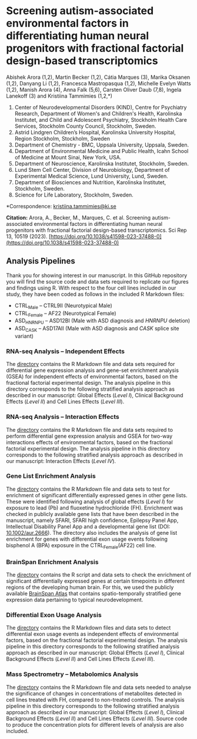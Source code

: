 # Screening autism-associated environmental factors in differentiating human neural progenitors with fractional factorial design-based transcriptomics
Abishek Arora (1,2), Martin Becker (1,2), Cátia Marques (3), Marika Oksanen (1,2), Danyang Li (1,2), Francesca Mastropasqua (1,2), Michelle Evelyn Watts (1,2), Manish Arora (4), Anna Falk (5,6), Carsten Oliver Daub (7,8), Ingela Lanekoff (3) and Kristiina Tammimies (1,2,*)

1.	Center of Neurodevelopmental Disorders (KIND), Centre for Psychiatry Research, Department of Women's and Children's Health, Karolinska Institutet, and Child and Adolescent Psychiatry, Stockholm Health Care Services, Stockholm County Council, Stockholm, Sweden.
2.	Astrid Lindgren Children’s Hospital, Karolinska University Hospital, Region Stockholm, Stockholm, Sweden 
3.	Department of Chemistry - BMC, Uppsala University, Uppsala, Sweden. 
4.	Department of Environmental Medicine and Public Health, Icahn School of Medicine at Mount Sinai, New York, USA. 
5.	Department of Neuroscience, Karolinska Institutet, Stockholm, Sweden. 
6.	Lund Stem Cell Center, Division of Neurobiology, Department of Experimental Medical Science, Lund University, Lund, Sweden. 
7.	Department of Biosciences and Nutrition, Karolinska Institutet, Stockholm, Sweden. 
8.	Science for Life Laboratory, Stockholm, Sweden.

*Correspondence: [kristiina.tammimies@ki.se](mailto:kristiina.tammimies@ki.se)

**Citation:** Arora, A., Becker, M., Marques, C. et al. Screening autism-associated environmental factors in differentiating human neural progenitors with fractional factorial design-based transcriptomics. Sci Rep 13, 10519 (2023). [https://doi.org/10.1038/s41598-023-37488-0](https://doi.org/10.1038/s41598-023-37488-0)

## Analysis Pipelines

Thank you for showing interest in our manuscript. In this GitHub repository you will find the source code and data sets required to replicate our figures and findings using R. With respect to the four cell lines included in our study, they have been coded as follows in the included R Markdown files:

- CTRL<sub>Male</sub> – CTRL9II (Neurotypical Male)
- CTRL<sub>Female</sub> – AF22 (Neurotypical Female)
- ASD<sub>HNRNPU</sub> – ASD12BI (Male with ASD diagnosis and *HNRNPU* deletion)
- ASD<sub>CASK</sub> – ASD17AII (Male with ASD diagnosis and *CASK* splice site variant)

### RNA-seq Analysis – Independent Effects

The [directory](RNAseq_Analysis_Levels_I_II_III) contains the R Markdown file and data sets required for differential gene expression analysis and gene-set enrichment analysis (GSEA) for independent effects of environmental factors, based on the fractional factorial experimental design. The analysis pipeline in this directory corresponds to the following stratified analysis approach as described in our manuscript: Global Effects (*Level I*), Clinical Background Effects (*Level II*) and Cell Lines Effects (*Level III*).

### RNA-seq Analysis – Interaction Effects
The [directory](RNAseq_Analysis_Level_IV) contains the R Markdown file and data sets required to perform differential gene expression analysis and GSEA for two-way interactions effects of environmental factors, based on the fractional factorial experimental design. The analysis pipeline in this directory corresponds to the following stratified analysis approach as described in our manuscript: Interaction Effects (*Level IV*).

### Gene List Enrichment Analysis
The [directory](Gene_List_Enrichment) contains the R Markdown file and data sets to test for enrichment of significant differentially expressed genes in other gene lists. These were identified following analysis of global effects (*Level I*) for exposure to lead (Pb) and fluoxetine hydrochloride (FH). Enrichment was checked in publicly available gene lists that have been described in the manuscript, namely SFARI, SFARI high confidence, Epilepsy Panel App, Intellectual Disability Panel App and a developmental gene list (DOI: [10.1002/aur.2666](https://doi.org/10.1002/aur.2666)). The directory also includes the analysis of gene list enrichment for genes with differential exon usage events following bisphenol A (BPA) exposure in the CTRL<sub>Female</sub>(AF22) cell line.

### BrainSpan Enrichment Analysis
The [directory](BrainSpan_Analysis) contains the R script and data sets to check the enrichment of significant differentially expressed genes at certain timepoints in different regions of the developing human brain. For this, we used the publicly available [BrainSpan Atlas](https://www.brainspan.org) that contains spatio-temporally stratified gene expression data pertaining to typical neurodevelopment.

### Differential Exon Usage Analysis
The [directory](DEU_Analysis) contains the R Markdown files and data sets to detect differential exon usage events as independent effects of environmental factors, based on the fractional factorial experimental design. The analysis pipeline in this directory corresponds to the following stratified analysis approach as described in our manuscript: Global Effects (*Level I*), Clinical Background Effects (*Level II*) and Cell Lines Effects (*Level III*).

### Mass Spectrometry – Metabolomics Analysis
The [directory](Metabolomics_Analysis) contains the R Markdown file and data sets needed to analyse the significance of changes in concentrations of metabolites detected in cell lines treated with FH, compared to non-treated controls. The analysis pipeline in this directory corresponds to the following stratified analysis approach as described in our manuscript: Global Effects (*Level I*), Clinical Background Effects (*Level II*) and Cell Lines Effects (*Level III*). Source code to produce the concentration plots for different levels of analysis are also included.

